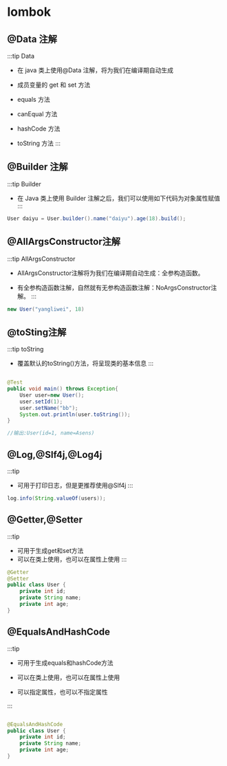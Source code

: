 # lombok

## @Data 注解

:::tip Data

- 在 java 类上使用@Data 注解，将为我们在编译期自动生成

- 成员变量的 get 和 set 方法
- equals 方法
- canEqual 方法
- hashCode 方法
- toString 方法
  :::

## @Builder 注解

:::tip Builder

- 在 Java 类上使用 Builder 注解之后，我们可以使用如下代码为对象属性赋值
  :::

```java
User daiyu = User.builder().name("daiyu").age(18).build();
```

## @AllArgsConstructor注解

:::tip AllArgsConstructor

- AllArgsConstructor注解将为我们在编译期自动生成：全参构造函数。

- 有全参构造函数注解，自然就有无参构造函数注解：NoArgsConstructor注解。
:::

```java
new User("yangliwei", 18)

```

## @toSting注解

:::tip toString

- 覆盖默认的toString()方法，将呈现类的基本信息
:::

```java

@Test
public void main() throws Exception{
    User user=new User();
    user.setId(1);
    user.setName("bb");
    System.out.println(user.toString());
}

//输出:User(id=1, name=Asens)

```

## @Log,@Slf4j,@Log4j

:::tip

- 可用于打印日志，但是更推荐使用@Slf4j
:::

```java
log.info(String.valueOf(users));
```

## @Getter,@Setter

:::tip

- 可用于生成get和set方法
- 可以在类上使用，也可以在属性上使用
:::

```java
@Getter
@Setter
public class User {
    private int id;
    private String name;
    private int age;
}
```

## @EqualsAndHashCode

:::tip

- 可用于生成equals和hashCode方法

- 可以在类上使用，也可以在属性上使用

- 可以指定属性，也可以不指定属性

:::

```java

@EqualsAndHashCode
public class User {
    private int id;
    private String name;
    private int age;
}
  ```
  